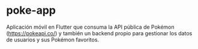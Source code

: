 # poke-app
Aplicación móvil en Flutter que consuma la API pública de Pokémon (https://pokeapi.co/) y también un backend propio para gestionar los datos de usuarios y sus Pokémon favoritos.
